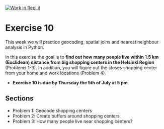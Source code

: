 [![Work in Repl.it](https://classroom.github.com/assets/work-in-replit-14baed9a392b3a25080506f3b7b6d57f295ec2978f6f33ec97e36a161684cbe9.svg)](https://classroom.github.com/online_ide?assignment_repo_id=5300098&assignment_repo_type=AssignmentRepo)
# Exercise 10

This week we will practice geocoding, spatial joins and nearest neighbour analysis in Python. 

In this exercise the goal is to **find out how many people live within 1.5 km (Euclidean) distance from big shopping centers in the Helsinki Region** (Problems 1-3). In addition, you will figure out the closes shopping center from your home and work locations (Problem 4). 


- **Exercise 10 is due by Thursday the 5th of July at 5 pm**.


## Sections

 - Problem 1: Geocode shopping centers
 - Problem 2: Create buffers around shopping centers
 - Problem 3: How many people live near shopping centers?
 
